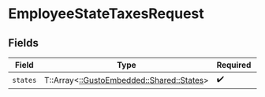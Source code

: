 # EmployeeStateTaxesRequest


## Fields

| Field                                                                      | Type                                                                       | Required                                                                   | Description                                                                |
| -------------------------------------------------------------------------- | -------------------------------------------------------------------------- | -------------------------------------------------------------------------- | -------------------------------------------------------------------------- |
| `states`                                                                   | T::Array<[::GustoEmbedded::Shared::States](../../models/shared/states.md)> | :heavy_check_mark:                                                         | N/A                                                                        |